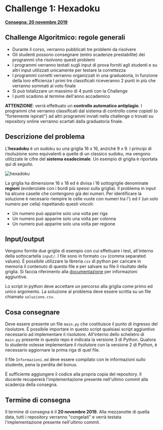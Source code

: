# Challenge 1: Hexadoku

**<u>Consegna: 20 novembre 2019</u>**

## Challenge Algoritmico: regole generali

* Durante il corso, verranno pubblicati tre problemi da risolvere
* Gli studenti possono consegnare (entro scadenze prestabilite) dei programmi che risolvono questi problemi
* I programmi verranno testati sugli input di prova forniti agli studenti e su altri input utilizzati unicamente per testare la correttezza
* I programmi corretti verranno organizzati in una graduatoria, in funzione della loro efficienza
  I primi tre classificati riceveranno 2 punti in più che verranno sommati al voto finale
* Si può totalizzare un massimo di 4 punti con la Challenge
* I punti scadono al termine dell'anno accademico

**ATTENZIONE**: verrà effettuato un **controllo automatico antiplagio**. I programmi che verranno classificati dal sistema di controllo come *copiati* (o "fortemente ispirati") ad altri programmi inviati nella challenge o trovati su repository online verranno scartati dalla graduatoria finale.

## Descrizione del problema

L'**hexadoku** è un sudoku su una griglia 16 x 16, anziché 9 x 9. I principi di risoluzione sono equivalenti a quelle di un classico sudoku, ma vengono utilizzate le cifre del **sistema esadecimale**. Un esempio di griglia è riportata qui di seguito.

![hexadoku](https://i.pinimg.com/originals/fe/bb/3f/febb3f765793262170c52beeb7c91247.jpg)

La griglia ha dimensione 16 x 16 ed è divisa i 16 sottogriglie denominate **regioni** (evidenziate con i bordi più spessi sulla griglia). Il problema in input ha alcune caselle che contengono già dei numeri. Per identificare la soluzione è necesario riempire le celle vuote con numeri tra l’`1` ed `F` (un solo numero per cella) rispettando questi vincoli:

* Un numero può apparire solo una volta per riga
* Un numero può apparire solo una volta per colonna
* Un numero può apparire solo una volta per regione

## Input/output

Vengono fornite due griglie di esempio con cui effettuare i test, all'interno della sottocartella `input/`. I file sono in formato `csv` (comma separated values). È possibile utilizzare la libreria `csv` di python per caricare in memoria il contenuto di questo file e per salvare su file il risultato della griglia. Si faccia riferimento alla [documentazione](https://docs.python.org/3/library/csv.html) per informazioni aggiuntive.

Lo script in python deve accettare un percorso alla griglia come primo ed unico argomento. La soluzione al problema deve essere scritta su un file chiamato `soluzione.csv`.

## Cosa consegnare

Deve essere presente un file `main.py` che costituisce il punto di ingresso del risolutore. È possibile importare in questo script qualsiasi script aggiuntivo necessario ad implementare il risolutore. All'interno dello scheletro di `main.py` presente in questo repo è indicata la versione 3 di Python. Qualora lo studente volesse implementare il risolutore con la versione 2 di Python, è necessario aggiornare la prima riga di quel file.

Il file `Informazioni.md` deve essere compilato con le informazioni sullo studente, pena la perdita del bonus.

È sufficiente aggiungere il codice alla propria copia del repository. Il docente recupererà l'implementazione presente nell'ultimo commit alla scadenza della consegna.

## Termine di consegna

Il termine di consegna è il **20 novembre 2019**. Alla mezzanotte di quella data, tutti i repository verranno "congelati" e verrà testata l'implementazione presente nell'ultimo commit.